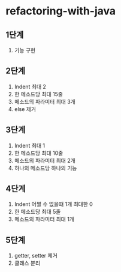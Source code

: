 # refactoring-with-java

## 1단계
1. 기능 구현

## 2단계
1. Indent 최대 2
2. 한 메소드당 최대 15줄
3. 메소드의 파라미터 최대 3개
4. else 제거

## 3단계
1. Indent 최대 1
2. 한 메소드당 최대 10줄
3. 메소드의 파라미터 최대 2개
4. 하나의 메소드당 하나의 기능

## 4단계
1. Indent 어쩔 수 없을떄 1개 최대한 0
2. 한 메소드당 최대 5줄
3. 메소드의 파라미터 최대 1개 

## 5단계
1. getter, setter 제거
2. 클래스 분리
